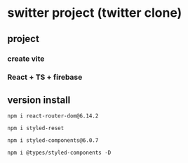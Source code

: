 # switter project (twitter clone)
## project
### create vite
### React + TS + firebase

## version install
```
npm i react-router-dom@6.14.2
```
```
npm i styled-reset
```
```
npm i styled-components@6.0.7
```
```
npm i @types/styled-components -D
```

